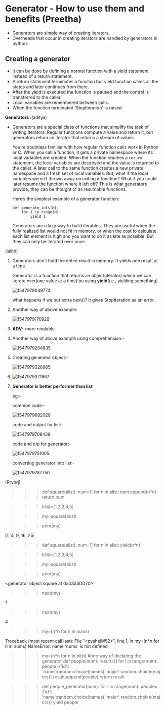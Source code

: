 # Generator - How to use them and benefits (Preetha)

- Generators are simple way of creating iterators.
- Overheads that occur in creating iterators are handled by generators in python.

## Creating a generator
- It can be done by defining a normal function with a yield statement instead of a return statement.
- A return statement terminates a function but yield function saves all the states and later continues from there.
- After the yield is executed the function is paused and the control is transferred to the caller.
- Local variables are remembered between calls.
- When the function terminated 'StopIteration' is raised.

**Generators :**(aditya)

* Generators are a special class of functions that simplify the task of writing iterators.  Regular functions compute a value and return it, but generators return an iterator that returns a stream of values.

  You’re doubtless familiar with how regular function calls work in Python or C. When you call a function, it gets a private namespace where its local variables are created.  When the function reaches a `return` statement, the local variables are destroyed and the value is returned to the caller.  A later call to the same function creates a new private namespace and a fresh set of local variables. But, what if the local variables weren’t thrown away on exiting a function?  What if you could later resume the function where it left off?  This is what generators provide; they can be thought of as resumable functions.

  Here’s the simplest example of a generator function:

  ```
  def generate_ints(N):
      for i in range(N):
          yield i
  ```

  Generators are a lazy way to build iterables. They are useful when the fully realized list would not fit in memory, or when the cost to calculate each list element is high and you want to do it as late as possible. But they can only be iterated over once. 

(lalith)
1. Generators don't hold the entire result in memory. It yields one result at a time.

   Generator is a function that returns an object(iterator) which we can iterate over(one value at a time) bu using **yield**(i.e., yielding something).

   ![1547979049774](https://github.com/adityakuppa26/Python-Notes/blob/lalith_notes/images/1547979049774.png) 

   what happens if we put extra next()? It gives StopIteration as an error.

2. Another way of above example:

   ![1547979170929](https://github.com/adityakuppa26/Python-Notes/blob/lalith_notes/images/1547979170929.png) 

   

3. **ADV**:-more readable

4. Another way of above example using comprehension:-

   ![1547979264835](https://github.com/adityakuppa26/Python-Notes/blob/lalith_notes/images/1547979264835.png) 

   

5. Creating generator object:-

   ![1547979328985](https://github.com/adityakuppa26/Python-Notes/blob/lalith_notes/images/1547979328985.png) 

   

6. ![1547979371867](https://github.com/adityakuppa26/Python-Notes/blob/lalith_notes/images/1547979371867.png) 

7. **Generator is better performer than list**

   eg:-

   common code:-

   ![1547979682028](https://github.com/adityakuppa26/Python-Notes/blob/lalith_notes/images/1547979682028.png)  

   code and output for list:-

   ![1547979709438](https://github.com/adityakuppa26/Python-Notes/blob/lalith_notes/images/1547979709438.png) 

   code and o/p for generator:-

    ![1547979751005](https://github.com/adityakuppa26/Python-Notes/blob/lalith_notes/images/1547979751005.png) 

   converting generator into list:-

   ![1547979787750](https://github.com/adityakuppa26/Python-Notes/blob/lalith_notes/images/1547979787750.png) 

   

   

(Prvnrj)

>>> def square(alist):
			 num=[]
			 for n in alist:
				 num.append(n*n)
			 return num


>>> blist=[1,2,3,4,5]

>>> my=square(blist)

>>> print(my)

[1, 4, 9, 16, 25]
>>> 

>>> def square(alist):
			 num=[]
			 for n in alist:
				 yield(n*n)


>>> blist=[1,2,3,4,5]

>>> my=square(blist)

>>> print(my)

<generator object square at 0x0333DD70>
>>> next(my)

1
>>> next(my)

4
>>> my=(n*n for n in nums)

Traceback (most recent call last):
  File "<pyshell#52>", line 1, in <module>
    my=(n*n for n in nums)
NameError: name 'nums' is not defined

>>> my=(n*n for n in blist)   #one way of declaring the generator
>>> def people(num):
			 result=[]
			 for i in range(num):
				 people={'id':i,
			 'name':random.choice(names),'major':random.choice(majors)}
				 result.append(people)
			 return result


>>> def people_generator(num):
			 for i in range(num):
				 people={'id':i,
			 'name':random.choice(names),'major':random.choice(majors)}
			yield people
